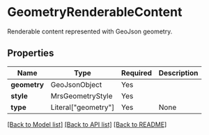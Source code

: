 # GeometryRenderableContent

Renderable content represented with GeoJson geometry.


## Properties
| Name | Type | Required | Description |
| ------------ | ------------- | ------------- | ------------- |
**geometry** | GeoJsonObject | Yes |  |
**style** | MrsGeometryStyle | Yes |  |
**type** | Literal["geometry"] | Yes | None |


[[Back to Model list]](../../../../README.md#models-v1-link) [[Back to API list]](../../../../README.md#apis-v1-link) [[Back to README]](../../../../README.md)
